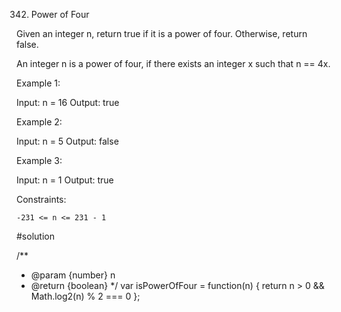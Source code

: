 342. Power of Four

Given an integer n, return true if it is a power of four. Otherwise, return false.

An integer n is a power of four, if there exists an integer x such that n == 4x.

 

Example 1:

Input: n = 16
Output: true

Example 2:

Input: n = 5
Output: false

Example 3:

Input: n = 1
Output: true

 

Constraints:

    -231 <= n <= 231 - 1

#solution

/**
 * @param {number} n
 * @return {boolean}
 */
var isPowerOfFour = function(n) {
    return n > 0 && Math.log2(n) % 2 === 0
};
